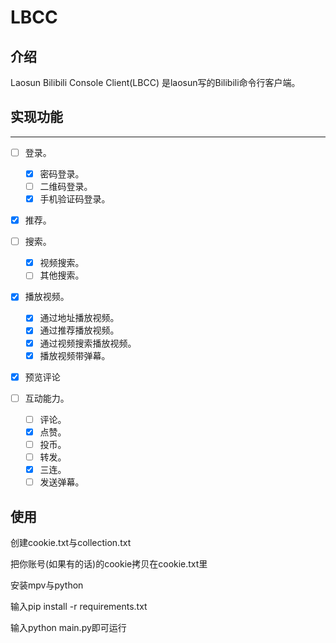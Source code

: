 # LBCC

## 介绍
Laosun Bilibili Console Client(LBCC) 是laosun写的Bilibili命令行客户端。

## 实现功能
----
- [ ] 登录。
   - [x] 密码登录。
   - [ ] 二维码登录。
   - [x] 手机验证码登录。
- [x] 推荐。
- [ ] 搜索。
   - [x] 视频搜索。
   - [ ] 其他搜索。
- [x] 播放视频。
   - [x] 通过地址播放视频。 
   - [x] 通过推荐播放视频。
   - [x] 通过视频搜索播放视频。
   - [x] 播放视频带弹幕。
   
- [x] 预览评论

- [ ] 互动能力。
   - [ ] 评论。
   - [x] 点赞。
   - [ ] 投币。
   - [ ] 转发。
   - [x] 三连。
   - [ ] 发送弹幕。     

## 使用

创建cookie.txt与collection.txt

把你账号(如果有的话)的cookie拷贝在cookie.txt里

安装mpv与python

输入pip install -r requirements.txt

输入python main.py即可运行   




 
